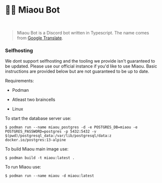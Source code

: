 # 🦴🤖 Miaou Bot

<br>

> Miaou Bot is a Discord bot written in Typescript. The name comes from [Google Translate](https://translate.google.com/?sl=en&tl=fr&text=meow&op=translate).

### Selfhosting

We dont support selfhosting and the tooling we provide isn't guaranteed to be updated. Please use our official instance if you'd like to use Miaou. Basic instructions are provided below but are not guaranteed to be up to date. 

Requirements:
- Podman

- Atleast two braincells

- Linux

To start the database server use:
```
$ podman run --name miaou_postgres -d -e POSTGRES_DB=miaou -e POSTGRES_PASSWORD=postgres -p 5432:5432 -v $(pwd)/postgresql_data:/var/lib/postgresql/data:z docker.io/postgres:13-alpine
```

To build Miaou main image use:
```
$ podman build -t miaou:latest .
```

To run Miaou use:
```
$ podman run --name miaou -d miaou:latest
```
